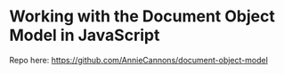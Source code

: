 # Working with the Document Object Model in JavaScript

Repo here: https://github.com/AnnieCannons/document-object-model


